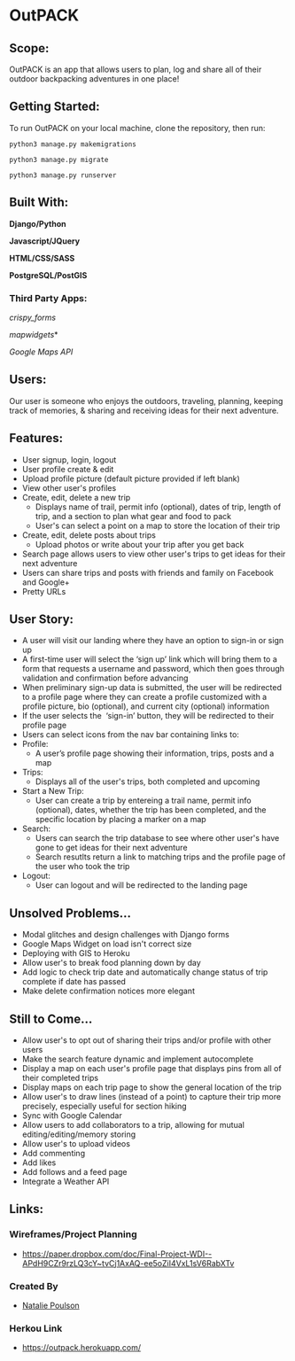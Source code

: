 # OutPACK


## Scope:
OutPACK is an app that allows users to plan, log and share all of their outdoor backpacking adventures in one place!

## Getting Started:
To run OutPACK on your local machine, clone the repository, then run:

`python3 manage.py makemigrations`

`python3 manage.py migrate`

`python3 manage.py runserver`


## Built With:

**Django/Python** 

**Javascript/JQuery** 

**HTML/CSS/SASS** 

**PostgreSQL/PostGIS** 


### Third Party Apps:

*crispy_forms* 

*mapwidgets** 

*Google Maps API*



## Users:
Our user is someone who enjoys the outdoors, traveling, planning, keeping track of memories, & sharing and receiving ideas for their next adventure. 


## Features:
* User signup, login, logout
* User profile create & edit
* Upload profile picture (default picture provided if left blank)
* View other user's profiles
* Create, edit, delete a new trip
  * Displays name of trail, permit info (optional), dates of trip, length of trip, and a section to plan what gear and food  to pack 
  * User's can select a point on a map to store the location of their trip
* Create, edit, delete posts about trips
  * Upload photos or write about your trip after you get back
* Search page allows users to view other user's trips to get ideas for their next adventure
* Users can share trips and posts with friends and family on Facebook and Google+ 
* Pretty URLs


## User Story: 
* A user will visit our landing where they have an option to sign-in or sign up
 * A first-time user will select the ‘sign up’ link which will bring them to a form that requests a username and password, which then goes through validation and confirmation before advancing 
  * When preliminary sign-up data is submitted, the user will be redirected to a profile page where they can create a profile customized with a profile picture, bio (optional), and current city (optional) information 
* If the user selects the  ‘sign-in’ button, they will be redirected to their profile page
 * Users can select icons from the nav bar containing links to:  
  * Profile: 
    * A user’s profile page showing their information, trips, posts and a map
  * Trips:
    * Displays all of the user's trips, both completed and upcoming
  * Start a New Trip:
    * User can create a trip by entereing a trail name, permit info (optional), dates, whether the trip has been completed, and the specific location by placing a marker on a map 
  * Search:
    * Users can search the trip database to see where other user's have gone to get ideas for their next adventure
    * Search resutlts return a link to matching trips and the profile page of the user who took the trip
  * Logout:
    * User can logout and will be redirected to the landing page
  
  
## Unsolved Problems...
* Modal glitches and design challenges with Django forms
* Google Maps Widget on load isn't correct size
* Deploying with GIS to Heroku
* Allow user's to break food planning down by day
* Add logic to check trip date and automatically change status of trip complete if date has passed
* Make delete confirmation notices more elegant
  

## Still to Come...
* Allow user's to opt out of sharing their trips and/or profile with other users
* Make the search feature dynamic and implement autocomplete
* Display a map on each user's profile page that displays pins from all of their completed trips
* Display maps on each trip page to show the general location of the trip
* Allow user's to draw lines (instead of a point) to capture their trip more precisely, especially useful for section hiking
* Sync with Google Calendar 
* Allow users to add collaborators to a trip, allowing for mutual editing/editing/memory storing
* Allow user's to upload videos
* Add commenting
* Add likes
* Add follows and a feed page
* Integrate a Weather API

## Links:

### Wireframes/Project Planning
* https://paper.dropbox.com/doc/Final-Project-WDI--APdH9CZr9rzLQ3cY~tvCj1AxAQ-ee5oZiI4VxL1sV6RabXTv

### Created By
* [Natalie Poulson](https://github.com/natalie-poulson)

### Herkou Link
* https://outpack.herokuapp.com/


